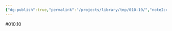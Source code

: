 ```yaml
---
{"dg-publish":true,"permalink":"/projects/library/tmp/010-10/","noteIcon":"0","created":"2023-12-28T01:37:16.923+09:00","updated":"2024-01-25T20:32:25.791+09:00"}
---
```


#010.10
